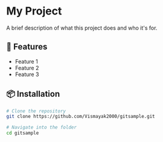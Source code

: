 # My Project 


A brief description of what this project does and who it's for.

## 🚀 Features

- Feature 1
- Feature 2
- Feature 3

## 📦 Installation

```bash
# Clone the repository
git clone https://github.com/Vismayak2000/gitsample.git

# Navigate into the folder
cd gitsample
